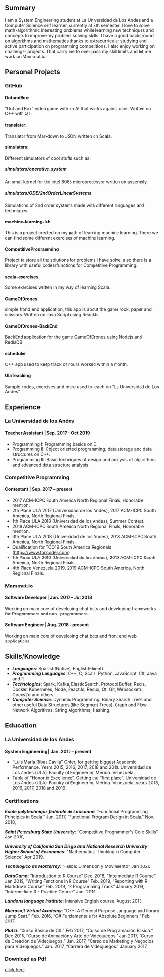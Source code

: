 ## Summary
I am a System Engineering student at La Universidad de Los Andes and a Computer Science self learner,
currently at 8th semester. I love to solve math-algorithmic interesting problems while learning new
techniques and concepts to improve my problem solving skills. I have a good background on algorithms and
mathematics thanks to extracurricular studying and active participation on programming competitions. I also
enjoy working on challenger projects. That carry me to over pass my skill limits and let me work on
Mammut.io

## Personal Projects
### GitHub
#### DotandBox: 
“Dot and Box” video game with an AI that works against user. Written on C++ with QT.
#### translater: 
Translator from Markdown to JSON written on Scala.
#### simulators:
Different simulators of cool stuffs such as:
##### simulators/operative_system
An small kernel for the intel 8085 microprocessor written on assembly.
##### simulators/ODE/2ndOrderLinearSystems
Simulations of 2nd order systems made with different languages and techniques.
#### machine-learning-lab
This is a project created on my path of learning machine learning. There we can find some different exercises 
of machine learning.
#### CompetitiveProgramming
Project to store all the solutions for problems i have solve, also there is a library with useful codes/functions 
for Competitive Programming.
#### scala-exercises
Some exercises written in my way of learning Scala.
#### GameOfDrones
simple frond end application, this app is about the game rock, paper and scissors. Written on Java Script using ReactJs
#### GameOfDrones-BackEnd
BackEnd application for the game GameOfDrones using Nodejs and RedisDB.
#### scheduler
C++ app used to keep track of hours worked within a month.
#### UlaTeaching
Sample codes, exercises and more used to teach on "La Universidad de Los Andes"


## Experience
### La Universidad de los Andes
#### Teacher Assistant | Sep. 2017 – Oct 2019
* Programming I: Programming basics on C.
* Programming II: Object oriented programming, data storage and data structures on C++.
* Programming III: Basic techniques of design and analysis of algorithms and advanced data structure analysis.

### Competitive Programming
#### Contestant | Sep. 2017 – present
* 2017 ACM-ICPC South America North Regional Finals, Honorable mention.
* 2th Place ULA 2017 (Universidad de los Andes), 2017 ACM-ICPC South America, North Regional Finals.
* 1th Place ULA 2018 (Universidad de los Andes), Summer Contest.
* 2018 ACM-ICPC South America North Regional Finals, Honorable mention.
* 3th Place ULA 2018 (Universidad de los Andes), 2018 ACM-ICPC South America, North Regional Finals.
* Qualification for TCO19 South America Regionals (https://www.topcoder.com)
* 1th Place ULA 2019 (Universidad de los Andes), 2019 ACM-ICPC South America, North Regional Finals.
* 4th Place Venezuela 2019, 2019 ACM-ICPC South America, North Regional Finals.

### Mammut.io
#### Software Developer | Jun. 2017 – Jul 2018
Working on main core of developing chat bots and developing frameworks for Programmers and non-
programmers.
#### Software Engineer | Aug. 2018 – present
Working on main core of developing chat bots and front end web applications.

## Skills/Knowledge
* ***Languages***: Spanish(Native), English(Fluent).
* ***Programming Languages***: C++, C, Scala, Python, JavaScript, C#, Java and R
* ***Technologies***: Spark, Kafka, ElasticSearch, Protocol Buffer, Redis, Docker, Kubernetes, Node, ReactJs, Redux, Qt, Git, Websockets, Cocos2d and others.
* ***Computer Science***: Dynamic Programming, Binary Search Trees and other useful Data Structures (like Segment Trees), Graph and Flow Network Algorithms, String Algorithms, Hashing.

## Education
### La Universidad de los Andes
#### System Engineering | Jan. 2015 – present
* “Luis María Ribas Dávila” Order, for getting biggest Academic Performance. Years 2015, 2016, 2017, 2018 and 2019. Universidad de Los Andes (ULA). Faculty of Engineering Mérida. Venezuela.
* Table of “Honor to Excellence”. Getting the “first place”. Universidad de Los Andes (ULA). Faculty of Engineering Mérida. Venezuela, years 2015, 2016, 2017, 2018 and 2019.

### Certifications
***École polytechnique fédérale de Lausanne***: “Functional Programming Principles in Scala.” Jun. 2017, “Functional Program Design in Scala.” Nov. 2018, 

***Saint Petersburg State University***:
“Competitive Programmer's Core Skills” Jan 2019, 

***University of California San Diego and National Research University Higher School of Economics***:
"Mathematical Thinking in Computer Science" Apr 2019,

***Tecnológico de Monterrey***:
"Física: Dimensión y Movimiento" Jan 2020.

***DataCamp***: “Introduction to R Course” Dec. 2018, “Intermediate R Course” Jan 2019, “Writing Functions in R Course” Feb. 2019, “Reporting with R Markdown Course” Feb. 2019, “R Programming Track” January 2019, “Intermediate R - Practice Course” Jan. 2019

***Landons language Institute***: Intensive English course. August 2013.

***Microsoft Virtual Academy***: “C++: A General Purpose Language and library Jump Start.” Feb. 2016, “C# Fundamentals for Absolute Beginners.” Feb 2017.

***Platzi***: “Curso Básico de C#.” Feb 2017, “Curso de Programación Básica.” Dec 2016, “Curso de Animación y Arte de Videojuegos.” Jan 2017, “Curso de Creación de Videojuegos.” Jan. 2017, “Curso de Marketing y Negocios para Videojuegos.” Jan. 2017, “Carrera de Videojuegos.” January 2017.

### Download as Pdf:
[click here](https://github.com/juankipedia/juankipedia.github.io/raw/master/resume.pdf)
